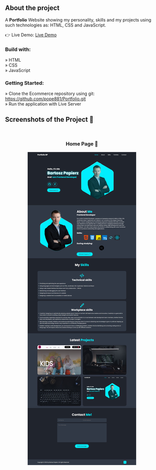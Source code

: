 <h2>About the project</h2>

  <p>A <b>Portfolio</b> Website showing my personality, skills and my projects using
                        such technologies as: HTML, CSS and JavaScript.</p>

👉 Live Demo: <a href='https://ecommerce-shop4u.netlify.app/'>Live Demo</a>

<h3>Build with:</h3>

» HTML <br>
» CSS <br>
» JavaScript

<h3>Getting Started:</h3>

» Clone the Ecommerce repository using git: https://github.com/pope881/Portfolio.git <br>
» Run the application with Live Server<br/>

<h2>Screenshots of the Project 📸</h2>
<br>
<h3 align='center'>Home Page 🏡</h3>
<div align='center'>
<img src='./img/homePage.jpg'/>
</div>

